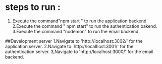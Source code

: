 # steps to run :
1. Execute the command"npm start " to run the application backend. 
2.Execute the command " npm start" to run the authentication bakend.
3.Execute the command "nodemon" to run the email backend.

##Development server
1.Navigate to 'http://localhost:3002/' for the application server.
2.Navigate to 'http://localhost:3001/' for the authentication server.
3,Navigate to 'http://localhost:3000/' for the email backend.